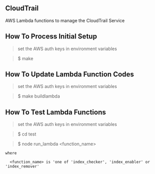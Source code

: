 
## CloudTrail

AWS Lambda functions to manage the CloudTrail Service


## How To Process Initial Setup

  > set the AWS auth keys in environment variables

  > $ make


## How To Update Lambda Function Codes

  > set the AWS auth keys in environment variables

  > $ make buildlambda


## How To Test Lambda Functions

  > set the AWS auth keys in environment variables

  > $ cd test

  > $ node run_lambda \<function_name\>

    where

      <function_name> is 'one of 'index_checker', 'index_enabler' or 'index_remover'
